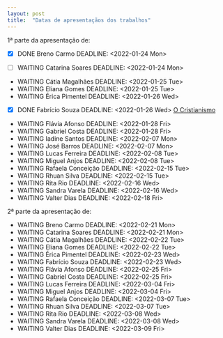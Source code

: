```yaml
---
layout: post
title:  "Datas de apresentaçãos dos trabalhos"
---
```


1ª parte da apresentação de:
- [X] DONE  Breno Carmo DEADLINE: <2022-01-24 Mon> 

- [ ] WAITING  Catarina Soares DEADLINE: <2022-01-24 Mon>
- WAITING  Cátia Magalhães DEADLINE: <2022-01-25 Tue>
- WAITING  Eliana Gomes DEADLINE: <2022-01-25 Tue>
- WAITING  Érica Pimentel DEADLINE: <2022-01-26 Wed>
- [X] DONE  Fabrício Souza DEADLINE: <2022-01-26 Wed> [O Cristianismo]({{site.baseurl}}/Cristianismo/)
- WAITING  Flávia Afonso DEADLINE: <2022-01-28 Fri>
- WAITING  Gabriel Costa DEADLINE: <2022-01-28 Fri>
- WAITING  Iadine Santos DEADLINE: <2022-02-07 Mon>
- WAITING  José Barros DEADLINE: <2022-02-07 Mon>
- WAITING  Lucas Ferreira DEADLINE: <2022-02-08 Tue>
- WAITING  Miguel Anjos DEADLINE: <2022-02-08 Tue>
- WAITING  Rafaela Conceição DEADLINE: <2022-02-15 Tue>
- WAITING  Rhuan Silva DEADLINE: <2022-02-15 Tue>
- WAITING  Rita Rio DEADLINE: <2022-02-16 Wed>
- WAITING  Sandra Varela DEADLINE: <2022-02-16 Wed>
- WAITING  Valter Dias DEADLINE: <2022-02-18 Fri>

2ª parte da apresentação de:
- WAITING  Breno Carmo DEADLINE: <2022-02-21 Mon>
- WAITING  Catarina Soares DEADLINE: <2022-02-21 Mon>
- WAITING  Cátia Magalhães DEADLINE: <2022-02-22 Tue>
- WAITING  Eliana Gomes DEADLINE: <2022-02-22 Tue>
- WAITING  Érica Pimentel DEADLINE: <2022-02-23 Wed>
- WAITING  Fabrício Souza DEADLINE: <2022-02-23 Wed>
- WAITING  Flávia Afonso DEADLINE: <2022-02-25 Fri>
- WAITING  Gabriel Costa DEADLINE: <2022-02-25 Fri>
- WAITING  Lucas Ferreira DEADLINE: <2022-03-04 Fri>
- WAITING  Miguel Anjos DEADLINE: <2022-03-04 Fri>
- WAITING  Rafaela Conceição DEADLINE: <2022-03-07 Tue>
- WAITING  Rhuan Silva DEADLINE: <2022-03-07 Tue>
- WAITING  Rita Rio DEADLINE: <2022-03-08 Wed>
- WAITING  Sandra Varela DEADLINE: <2022-03-08 Wed>
- WAITING  Valter Dias DEADLINE: <2022-03-09 Fri>

